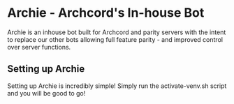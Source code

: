 # Archie - Archcord's In-house Bot
Archie is an inhouse bot built for Archcord and parity servers with the intent to replace our other bots allowing full feature parity - and improved control over server functions.

## Setting up Archie
Setting up Archie is incredibly simple! Simply run the activate-venv.sh script and you will be good to go!